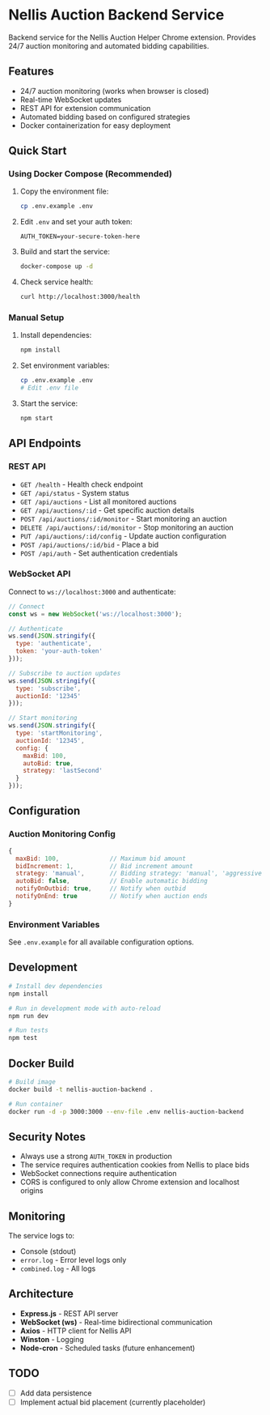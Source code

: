 # Nellis Auction Backend Service

Backend service for the Nellis Auction Helper Chrome extension. Provides 24/7 auction monitoring and automated bidding capabilities.

## Features

- 24/7 auction monitoring (works when browser is closed)
- Real-time WebSocket updates
- REST API for extension communication
- Automated bidding based on configured strategies
- Docker containerization for easy deployment

## Quick Start

### Using Docker Compose (Recommended)

1. Copy the environment file:
   ```bash
   cp .env.example .env
   ```

2. Edit `.env` and set your auth token:
   ```
   AUTH_TOKEN=your-secure-token-here
   ```

3. Build and start the service:
   ```bash
   docker-compose up -d
   ```

4. Check service health:
   ```bash
   curl http://localhost:3000/health
   ```

### Manual Setup

1. Install dependencies:
   ```bash
   npm install
   ```

2. Set environment variables:
   ```bash
   cp .env.example .env
   # Edit .env file
   ```

3. Start the service:
   ```bash
   npm start
   ```

## API Endpoints

### REST API

- `GET /health` - Health check endpoint
- `GET /api/status` - System status
- `GET /api/auctions` - List all monitored auctions
- `GET /api/auctions/:id` - Get specific auction details
- `POST /api/auctions/:id/monitor` - Start monitoring an auction
- `DELETE /api/auctions/:id/monitor` - Stop monitoring an auction
- `PUT /api/auctions/:id/config` - Update auction configuration
- `POST /api/auctions/:id/bid` - Place a bid
- `POST /api/auth` - Set authentication credentials

### WebSocket API

Connect to `ws://localhost:3000` and authenticate:

```javascript
// Connect
const ws = new WebSocket('ws://localhost:3000');

// Authenticate
ws.send(JSON.stringify({
  type: 'authenticate',
  token: 'your-auth-token'
}));

// Subscribe to auction updates
ws.send(JSON.stringify({
  type: 'subscribe',
  auctionId: '12345'
}));

// Start monitoring
ws.send(JSON.stringify({
  type: 'startMonitoring',
  auctionId: '12345',
  config: {
    maxBid: 100,
    autoBid: true,
    strategy: 'lastSecond'
  }
}));
```

## Configuration

### Auction Monitoring Config

```javascript
{
  maxBid: 100,              // Maximum bid amount
  bidIncrement: 1,          // Bid increment amount
  strategy: 'manual',       // Bidding strategy: 'manual', 'aggressive', 'lastSecond'
  autoBid: false,           // Enable automatic bidding
  notifyOnOutbid: true,     // Notify when outbid
  notifyOnEnd: true         // Notify when auction ends
}
```

### Environment Variables

See `.env.example` for all available configuration options.

## Development

```bash
# Install dev dependencies
npm install

# Run in development mode with auto-reload
npm run dev

# Run tests
npm test
```

## Docker Build

```bash
# Build image
docker build -t nellis-auction-backend .

# Run container
docker run -d -p 3000:3000 --env-file .env nellis-auction-backend
```

## Security Notes

- Always use a strong `AUTH_TOKEN` in production
- The service requires authentication cookies from Nellis to place bids
- WebSocket connections require authentication
- CORS is configured to only allow Chrome extension and localhost origins

## Monitoring

The service logs to:
- Console (stdout)
- `error.log` - Error level logs only
- `combined.log` - All logs

## Architecture

- **Express.js** - REST API server
- **WebSocket (ws)** - Real-time bidirectional communication
- **Axios** - HTTP client for Nellis API
- **Winston** - Logging
- **Node-cron** - Scheduled tasks (future enhancement)

## TODO

- [ ] Add data persistence
- [ ] Implement actual bid placement (currently placeholder)